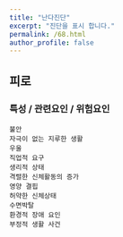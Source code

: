 ```yaml
---
title: "난다진단"
excerpt: "진단을 표시 합니다."
permalink: /68.html
author_profile: false
---
```

## 피로




### 특성 / 관련요인 / 위험요인

>                

    불안
    자극이 없는 지루한 생활
    우울
    직업적 요구
    생리적 상태
    격렬한 신체활동의 증가
    영양 결핍
    허약한 신체상태
    수면박탈
    환경적 장애 요인
    부정적 생활 사건


